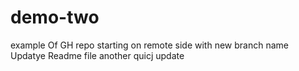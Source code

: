 # demo-two
example Of GH repo starting on remote side with new branch name 
Updatye Readme file
another quicj update
